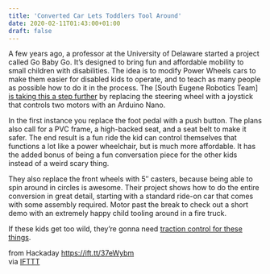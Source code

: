 ```yaml
---
title: 'Converted Car Lets Toddlers Tool Around'
date: 2020-02-11T01:43:00+01:00
draft: false
---
```


A few years ago, a professor at the University of Delaware started a project called Go Baby Go. It’s designed to bring fun and affordable mobility to small children with disabilities. The idea is to modify Power Wheels cars to make them easier for disabled kids to operate, and to teach as many people as possible how to do it in the process. The \[South Eugene Robotics Team\] [is taking this a step further](http://www.instructables.com/id/GoBabyGo-Make-a-Joystick-controlled-Ride-on-Car/) by replacing the steering wheel with a joystick that controls two motors with an Arduino Nano.

In the first instance you replace the foot pedal with a push button. The plans also call for a PVC frame, a high-backed seat, and a seat belt to make it safer. The end result is a fun ride the kid can control themselves that functions a lot like a power wheelchair, but is much more affordable. It has the added bonus of being a fun conversation piece for the other kids instead of a weird scary thing.

They also replace the front wheels with 5″ casters, because being able to spin around in circles is awesome. Their project shows how to do the entire conversion in great detail, starting with a standard ride-on car that comes with some assembly required. Motor past the break to check out a short demo with an extremely happy child tooling around in a fire truck.

If these kids get too wild, they’re gonna need [traction control for these things](https://hackaday.com/2019/06/23/this-upgraded-power-wheels-toy-is-powerful-enough-to-need-traction-control/).

  
  
from Hackaday https://ift.tt/37eWybm  
via [IFTTT](https://ifttt.com/?ref=da&site=blogger)